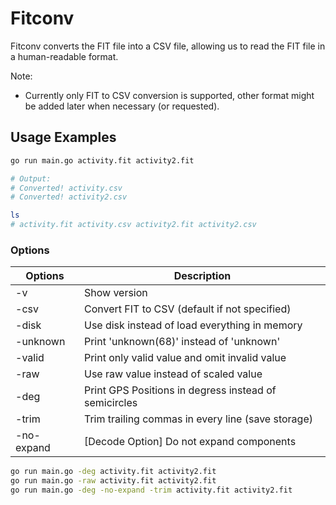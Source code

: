 # Fitconv

Fitconv converts the FIT file into a CSV file, allowing us to read the FIT file in a human-readable format.

Note:

- Currently only FIT to CSV conversion is supported, other format might be added later when necessary (or requested).

## Usage Examples

```sh
go run main.go activity.fit activity2.fit

# Output:
# Converted! activity.csv
# Converted! activity2.csv

ls
# activity.fit activity.csv activity2.fit activity2.csv
```

### Options

| Options    | Description                                           |
| ---------- | ----------------------------------------------------- |
| -v         | Show version                                          |
| -csv       | Convert FIT to CSV (default if not specified)         |
| -disk      | Use disk instead of load everything in memory         |
| -unknown   | Print 'unknown(68)' instead of 'unknown'              |
| -valid     | Print only valid value and omit invalid value         |
| -raw       | Use raw value instead of scaled value                 |
| -deg       | Print GPS Positions in degress instead of semicircles |
| -trim      | Trim trailing commas in every line (save storage)     |
| -no-expand | [Decode Option] Do not expand components              |

```sh
go run main.go -deg activity.fit activity2.fit
go run main.go -raw activity.fit activity2.fit
go run main.go -deg -no-expand -trim activity.fit activity2.fit
```
